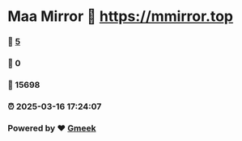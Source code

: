 # Maa Mirror :link: https://mmirror.top 
### :page_facing_up: [5](https://mmirror.top/tag.html) 
### :speech_balloon: 0 
### :hibiscus: 15698 
### :alarm_clock: 2025-03-16 17:24:07 
### Powered by :heart: [Gmeek](https://github.com/Meekdai/Gmeek)
